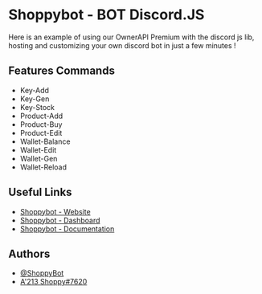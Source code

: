 
# Shoppybot - BOT Discord.JS

Here is an example of using our OwnerAPI Premium with the discord js lib, hosting and customizing your own discord bot in just a few minutes !




## Features Commands

- Key-Add
- Key-Gen
- Key-Stock
- Product-Add
- Product-Buy
- Product-Edit
- Wallet-Balance
- Wallet-Edit
- Wallet-Gen
- Wallet-Reload


## Useful Links

- [Shoppybot - Website](https://a213-shoppy.fr/)
- [Shoppybot - Dashboard](https://app.a213-shoppy.fr/dashboard/?page=dashboard)
- [Shoppybot - Documentation](https://a213-shoppy.gitbook.io/premium/premium/get-started)
## Authors

- [@ShoppyBot](https://github.com/ShoppyBot)
- [A'213 Shoppy#7620](https://discord.gg/KBVmASwxTW)

